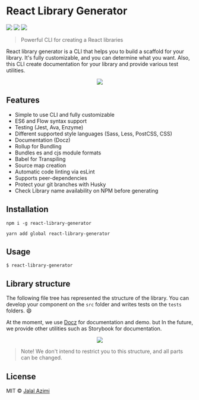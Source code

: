 # React Library Generator
[![](https://img.shields.io/npm/l/react-library-generator.svg)](https://github.com/jalalazimi/react-library-generator) [![](https://img.shields.io/node/v/react-library-generator.svg)](https://github.com/jalalazimi/react-library-generator) [![](https://img.shields.io/npm/v/react-library-generator.svg)](https://github.com/jalalazimi/react-library-generator)
> Powerful CLI for creating a React libraries

React library generator is a CLI that helps you to build a scaffold for your library. It's fully customizable, and you can determine what you want. Also, this CLI create documentation for your library and provide various test utilities.

<p align="center">
  <img src="https://unpkg.com/react-library-generator@0.1.5/assets/demo.svg">
</p>

## Features
- Simple to use CLI and fully customizable
- ES6 and Flow syntax support
- Testing (Jest, Ava, Enzyme)
- Different supported style languages (Sass, Less, PostCSS, CSS)
- Documentation (Docz)
- Rollup for Bundling
- Bundles es and cjs module formats
- Babel for Transpiling
- Source map creation
- Automatic code linting via esLint
- Supports peer-dependencies
- Protect your git branches with Husky
- Check Library name availability on NPM before generating

## Installation

```
npm i -g react-library-generator
```
```
yarn add global react-library-generator
```

## Usage

```
$ react-library-generator
```

## Library structure
The following file tree has represented the structure of the library. You can develop your component on the `src` folder and writes tests on the `tests` folders. 😄

At the moment, we use [Docz](https://www.docz.site/) for documentation and demo. but In the future, we provide other utilities such as Storybook for documentation.

<p align="center">
  <img src="https://unpkg.com/react-library-generator@0.1.9/assets/tree.png">
</p>

> Note! We don't intend to restrict you to this structure, and all parts can be changed.


## License
MIT © [Jalal Azimi](https://twitter.com/jalalazimi)
